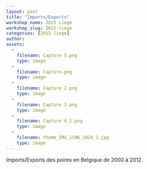 ```yaml
---
layout: post
title: "Imports/Exports"
workshop_name: 2015 Liege
workshop_slug: 2015-liege
categories: [2015-liege]
author:  
assets:
  -
    filename: Capture 5.png
    type: image
  -
    filename: Capture.png
    type: image
  -
    filename: Capture 2.png
    type: image
  -
    filename: Capture 3.png
    type: image
  -
    filename: Capture 4_1.png
    type: image
  -
    filename: thumb_IMG_1596_1024_2.jpg
    type: image
---
```

Imports/Exports des poires en Belgique de 2000 à 2012
